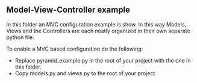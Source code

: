 ## Model-View-Controller example

In this folder an MVC configuration example is show. In this way Models, Views and the Controllers are each neatly organized in their own separate python file. 


To enable a MVC based configuration do the following:
* Replace pyramid_example.py in the root of your project with the one in this folder.
* Copy models.py and views.py to the root of your project
